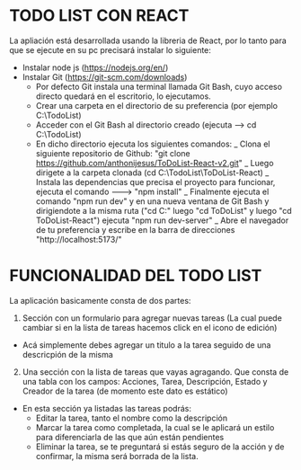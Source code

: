 # TODO LIST CON REACT

La apliación está desarrollada usando la libreria de React, por lo tanto para que se ejecute en su pc precisará instalar lo siguiente:

- Instalar node js (https://nodejs.org/en/)
- Instalar Git (https://git-scm.com/downloads)
  - Por defecto Git instala una terminal llamada Git Bash, cuyo acceso directo quedará en el escritorio, lo ejecutamos.
  - Crear una carpeta en el directorio de su preferencia (por ejemplo C:\TodoList)
  - Acceder con el Git Bash al directorio creado (ejecuta --> cd C:\TodoList)
  - En dicho directorio ejecuta los siguientes comandos:
    _ Clona el siguiente repositorio de Github: "git clone https://github.com/anthonijesus/ToDoList-React-v2.git"
    _ Luego dirigete a la carpeta clonada (cd C:\TodoList\ToDoList-React)
    \_ Instala las dependencias que precisa el proyecto para funcionar, ejecuta el comando ---> "npm install"
    \_ Finalmente ejecuta el comando "npm run dev" y en una nueva ventana de Git Bash y dirigiendote a la misma ruta ("cd C:" luego "cd ToDoList" y luego "cd ToDoList-React") ejecuta "npm run dev-server"
    \_ Abre el navegador de tu preferencia y escribe en la barra de direcciones "http://localhost:5173/"

# FUNCIONALIDAD DEL TODO LIST

La aplicación basicamente consta de dos partes:

1. Sección con un formulario para agregar nuevas tareas (La cual puede cambiar si en la lista de tareas hacemos click en el icono de edición)

- Acá simplemente debes agregar un titulo a la tarea seguido de una descricpión de la misma

2. Una sección con la lista de tareas que vayas agragando. Que consta de una tabla con los campos: Acciones, Tarea, Descripción, Estado y Creador de la tarea (de momento este dato es estático)

- En esta sección ya listadas las tareas podrás:
  - Editar la tarea, tanto el nombre como la descripción
  - Marcar la tarea como completada, la cual se le aplicará un estilo para diferenciarla de las que aún están pendientes
  - Eliminar la tarea, se te preguntará si estás seguro de la acción y de confirmar, la misma será borrada de la lista.
